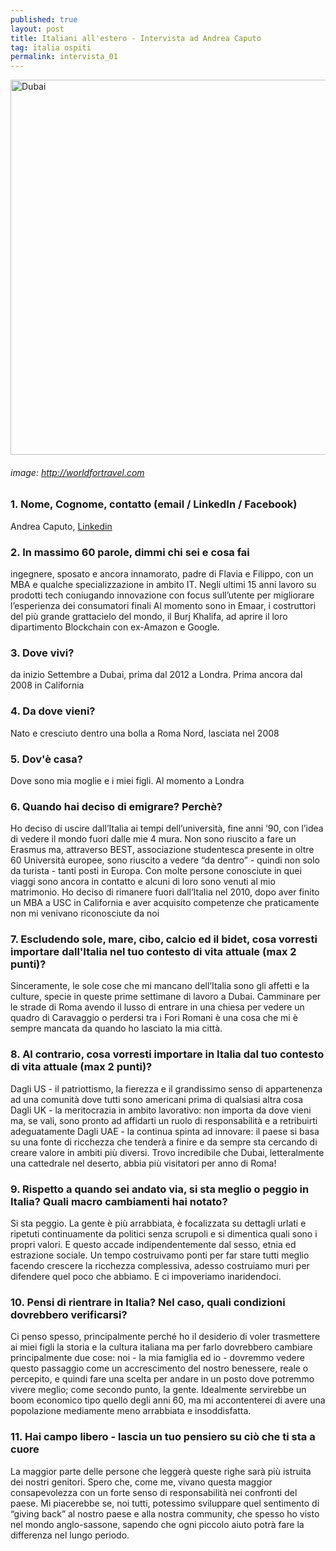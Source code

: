 ```yaml
---
published: true
layout: post
title: Italiani all'estero - Intervista ad Andrea Caputo 
tag: italia ospiti
permalink: intervista_01
---
```


<img src="http://www.worldfortravel.com/wp-content/uploads/2015/02/Burj-Khalifa-Former-Burj-Dubai.jpg" alt="Dubai" width="600"/>

###### image: http://worldfortravel.com


### 1. Nome, Cognome, contatto (email / LinkedIn / Facebook) #
 Andrea Caputo, [Linkedin](https://www.linkedin.com/in/andy1/)
### 2. In massimo 60 parole, dimmi chi sei e cosa fai #
ingegnere, sposato e ancora innamorato, padre di Flavia e Filippo, con un MBA e qualche specializzazione in ambito IT. Negli ultimi 15 anni lavoro su prodotti tech coniugando innovazione con focus sull’utente per migliorare l’esperienza dei consumatori finali
Al momento sono in Emaar, i costruttori del più grande grattacielo del mondo, il Burj Khalifa, ad aprire il loro dipartimento Blockchain con ex-Amazon e Google.
### 3. Dove vivi? #
da inizio Settembre a Dubai, prima dal 2012 a Londra. Prima ancora dal 2008 in California
### 4. Da dove vieni? #
Nato e cresciuto dentro una bolla a Roma Nord, lasciata nel 2008
### 5. Dov'è casa? #
Dove sono mia moglie e i miei figli. Al momento a Londra
### 6. Quando hai deciso di emigrare? Perchè? #
Ho deciso di uscire dall’Italia ai tempi dell’università, fine anni ‘90, con l’idea di vedere il mondo fuori dalle mie 4 mura. Non sono riuscito a fare un Erasmus ma, attraverso BEST, associazione studentesca presente in oltre 60
Università europee, sono riuscito a vedere “da dentro” - quindi non solo da turista - tanti posti in Europa. Con molte persone conosciute in quei viaggi sono ancora in contatto e alcuni di loro sono venuti al mio matrimonio.
Ho deciso di rimanere fuori dall’Italia nel 2010, dopo aver finito un MBA a USC in California e aver acquisito competenze che praticamente non mi venivano riconosciute da noi
### 7. Escludendo sole, mare, cibo, calcio ed il bidet, cosa vorresti importare dall'Italia nel tuo contesto di vita attuale (max 2 punti)? #
Sinceramente, le sole cose che mi mancano dell’Italia sono gli affetti e la culture, specie in queste prime settimane di lavoro a Dubai. Camminare per le strade di Roma avendo il lusso di entrare in una chiesa per vedere un quadro di Caravaggio o perdersi tra i Fori Romani è una cosa che mi è sempre mancata da quando ho lasciato la mia città. 
### 8. Al contrario, cosa vorresti importare in Italia dal tuo contesto di vita attuale (max 2 punti)? #
Dagli US - il patriottismo, la fierezza e il grandissimo senso di appartenenza ad una comunità dove tutti sono americani prima di qualsiasi altra cosa
Dagli UK - la meritocrazia in ambito lavorativo: non importa da dove vieni ma, se vali, sono pronto ad affidarti un ruolo di responsabilità e a retribuirti adeguatamente
Dagli UAE - la continua spinta ad innovare: il paese si basa su una fonte di ricchezza che tenderà a finire e da sempre sta cercando di creare valore in ambiti più diversi. Trovo incredibile che Dubai, letteralmente una cattedrale nel deserto, abbia più visitatori per anno di Roma!
### 9. Rispetto a quando sei andato via, si sta meglio o peggio in Italia? Quali macro cambiamenti hai notato? #
Si sta peggio. La gente è più arrabbiata, è focalizzata su dettagli urlati e ripetuti continuamente da politici senza scrupoli e si dimentica quali sono i propri valori. E questo accade indipendentemente dal sesso, etnia ed estrazione sociale. Un tempo costruivamo ponti per far stare tutti meglio facendo crescere la ricchezza complessiva, adesso costruiamo muri per difendere quel poco che abbiamo. E ci impoveriamo inaridendoci.  
### 10. Pensi di rientrare in Italia? Nel caso, quali condizioni dovrebbero verificarsi? #
Ci penso spesso, principalmente perché ho il desiderio di voler trasmettere ai miei figli la storia e la cultura italiana ma per farlo dovrebbero cambiare principalmente due cose: noi - la mia famiglia ed io - dovremmo vedere questo passaggio come un accrescimento del nostro benessere, reale o percepito, e quindi fare una scelta per andare in un posto dove potremmo vivere meglio; come secondo punto, la gente. Idealmente servirebbe un boom economico tipo quello degli anni 60, ma mi accontenterei di avere una popolazione mediamente meno arrabbiata e insoddisfatta.  
### 11. Hai campo libero - lascia un tuo pensiero su ciò che ti sta a cuore #
La maggior parte delle persone che leggerà queste righe sarà più istruita dei nostri genitori. Spero che, come me, vivano questa maggior consapevolezza con un forte senso di responsabilità nei confronti del paese. Mi piacerebbe se, noi tutti, potessimo sviluppare quel sentimento di “giving back” al nostro paese e alla nostra community, che spesso ho visto nel mondo anglo-sassone, sapendo che ogni piccolo aiuto potrà fare la differenza nel lungo periodo. 
